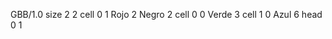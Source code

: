 <gs-board> GBB/1.0
size 2 2
cell 0 1 Rojo 2 Negro 2
cell 0 0 Verde 3
cell 1 0 Azul 6
head 0 1
 </gs-board>